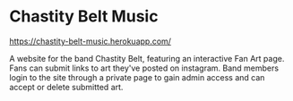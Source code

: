 # Chastity Belt Music

<https://chastity-belt-music.herokuapp.com/>

A website for the band Chastity Belt, featuring an interactive Fan Art page.  Fans can submit links to art they've posted on instagram.  Band members login to the site through a private page to gain admin access and can accept or delete submitted art.
